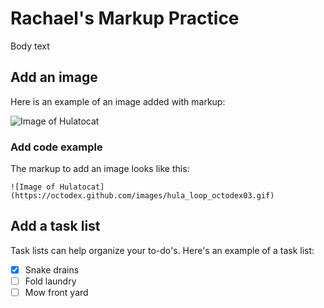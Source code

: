 # Rachael's Markup Practice
Body text
## Add an image
Here is an example of an image added with markup:

![Image of Hulatocat](https://octodex.github.com/images/hula_loop_octodex03.gif)

### Add code example
The markup to add an image looks like this:
```
![Image of Hulatocat](https://octodex.github.com/images/hula_loop_octodex03.gif)
```
## Add a task list
Task lists can help organize your to-do's. Here's an example of a task list:
- [x] Snake drains
- [ ] Fold laundry
- [ ] Mow front yard
